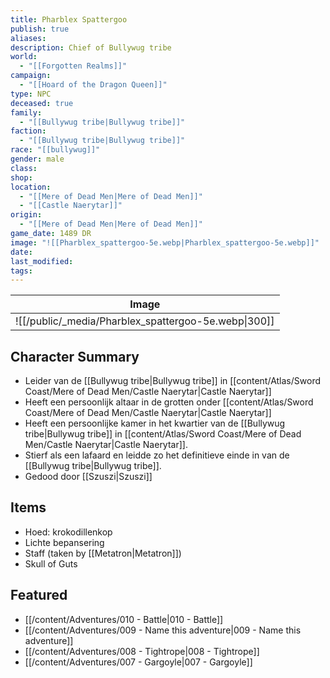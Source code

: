 ```yaml
---
title: Pharblex Spattergoo
publish: true
aliases: 
description: Chief of Bullywug tribe
world:
  - "[[Forgotten Realms]]"
campaign:
  - "[[Hoard of the Dragon Queen]]"
type: NPC
deceased: true
family:
  - "[[Bullywug tribe|Bullywug tribe]]"
faction:
  - "[[Bullywug tribe|Bullywug tribe]]"
race: "[[bullywug]]"
gender: male
class: 
shop: 
location:
  - "[[Mere of Dead Men|Mere of Dead Men]]"
  - "[[Castle Naerytar]]"
origin:
  - "[[Mere of Dead Men|Mere of Dead Men]]"
game_date: 1489 DR
image: "![[Pharblex_spattergoo-5e.webp|Pharblex_spattergoo-5e.webp]]"
date: 
last_modified: 
tags: 
---
```


| Image                                               |
| --------------------------------------------------- |
| ![[/public/_media/Pharblex_spattergoo-5e.webp\|300]] |

## Character Summary
- Leider van de [[Bullywug tribe|Bullywug tribe]] in [[content/Atlas/Sword Coast/Mere of Dead Men/Castle Naerytar|Castle Naerytar]]
- Heeft een persoonlijk altaar in de grotten onder [[content/Atlas/Sword Coast/Mere of Dead Men/Castle Naerytar|Castle Naerytar]]
- Heeft een persoonlijke kamer in het kwartier van de  [[Bullywug tribe|Bullywug tribe]] in [[content/Atlas/Sword Coast/Mere of Dead Men/Castle Naerytar|Castle Naerytar]].
- Stierf als een lafaard en leidde zo het definitieve einde in van de [[Bullywug tribe|Bullywug tribe]].
- Gedood door [[Szuszi|Szuszi]]
## Items
- Hoed: krokodillenkop
- Lichte bepansering
- Staff (taken by [[Metatron|Metatron]])
- Skull of Guts
## Featured
- [[/content/Adventures/010 - Battle|010 - Battle]]
- [[/content/Adventures/009 - Name this adventure|009 - Name this adventure]]
- [[/content/Adventures/008 - Tightrope|008 - Tightrope]]
- [[/content/Adventures/007 - Gargoyle|007 - Gargoyle]]





